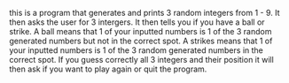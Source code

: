 this is a program that generates and prints 3 random integers from 1 - 9. It then asks the user for 3 intergers. It then tells you if you have a ball or strike. A ball means that 1 of your inputted numbers is 1 of the 3 random generated numbers but not in the correct spot. A strikes means that 1 of your inputted numbers is 1 of the 3 random generated numbers in the correct spot. If you guess correctly all 3 integers and their position it will then ask if you want to play again or quit the program.
